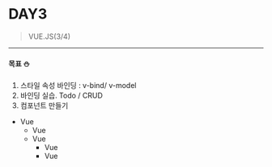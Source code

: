# DAY3

> VUE.JS(3/4)
 --- 
 #### 목표 :snowman:

 1) 스타일 속성 바인딩 : v-bind/ v-model
 2) 바인딩 실습. Todo / CRUD
 3) 컴포넌트 만들기

 * Vue 
    - Vue
    - Vue
        + Vue
        + Vue